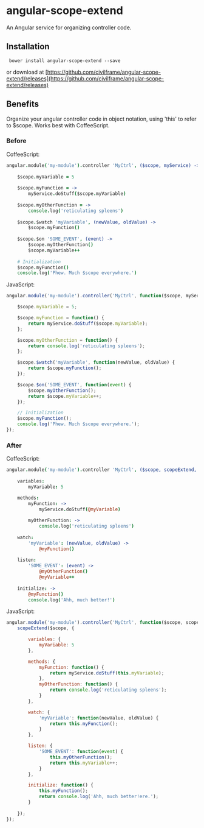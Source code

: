 # angular-scope-extend
An Angular service for organizing controller code.

## Installation
``` bower install angular-scope-extend --save```

or download at [https://github.com/civilframe/angular-scope-extend/releases](https://github.com/civilframe/angular-scope-extend/releases)

## Benefits

Organize your angular controller code in object notation, using 'this' to refer to $scope. Works best with CoffeeScript.

### Before

CoffeeScript:
```coffeescript
angular.module('my-module').controller 'MyCtrl', ($scope, myService) ->
    
    $scope.myVariable = 5
    
    $scope.myFunction = ->
        myService.doStuff($scope.myVariable)
        
    $scope.myOtherFunction = ->
        console.log('reticulating spleens')
        
    $scope.$watch 'myVariable', (newValue, oldValue) ->
        $scope.myFunction()
        
    $scope.$on 'SOME_EVENT', (event) ->
        $scope.myOtherFunction()
        $scope.myVariable++
    
    # Initialization
    $scope.myFunction()
    console.log('Phew. Much $scope everywhere.')
```
JavaScript:
```javascript
angular.module('my-module').controller('MyCtrl', function($scope, myService) {

    $scope.myVariable = 5;

    $scope.myFunction = function() {
        return myService.doStuff($scope.myVariable);
    };

    $scope.myOtherFunction = function() {
        return console.log('reticulating spleens');
    };

    $scope.$watch('myVariable', function(newValue, oldValue) {
        return $scope.myFunction();
    });

    $scope.$on('SOME_EVENT', function(event) {
        $scope.myOtherFunction();
        return $scope.myVariable++;
    });

    // Initialization
    $scope.myFunction();
    console.log('Phew. Much $scope everywhere.');
});
```

### After

CoffeeScript:
```coffeescript
angular.module('my-module').controller 'MyCtrl', ($scope, scopeExtend, myService) -> scopeExtend $scope,
    
    variables:
        myVariable: 5

    methods: 
        myFunction: ->
            myService.doStuff(@myVariable)
            
        myOtherFunction: ->
            console.log('reticulating spleens')
        
    watch:
        'myVariable': (newValue, oldValue) ->
            @myFunction()
        
    listen:
        'SOME_EVENT': (event) ->
            @myOtherFunction()
            @myVariable++
        
    initialize: ->
        @myFunction()
        console.log('Ahh, much better!')
```
JavaScript:
```javascript
angular.module('my-module').controller('MyCtrl', function($scope, scopeExtend, myService) {
    scopeExtend($scope, {

        variables: {
            myVariable: 5
        },

        methods: {
            myFunction: function() {
                return myService.doStuff(this.myVariable);
            },
            myOtherFunction: function() {
                return console.log('reticulating spleens');
            }
        },

        watch: {
            'myVariable': function(newValue, oldValue) {
                return this.myFunction();
            }
        },

        listen: {
            'SOME_EVENT': function(event) {
                this.myOtherFunction();
                return this.myVariable++;
            }
        },

        initialize: function() {
            this.myFunction();
            return console.log('Ahh, much better!ere.');
        }
        
    });
});
```
